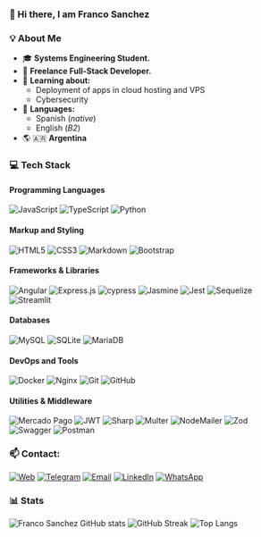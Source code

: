 ### 👋  Hi there, I am Franco Sanchez

### 💡  About Me
- 🎓  **Systems Engineering Student.**
- 🔭  **Freelance Full-Stack Developer.**
- 🚩  **Learning about:**
  - Deployment of apps in cloud hosting and VPS
  - Cybersecurity
- 💬  **Languages:**
  - Spanish \(_native_\)
  - English \(_B2_\)
- 🌎 🇦🇷  **Argentina** 

### 💻  Tech Stack
#### Programming Languages
![JavaScript](https://img.shields.io/badge/javascript-%23323330.svg?style=for-the-badge&logo=javascript&logoColor=%23F7DF1E)
![TypeScript](https://img.shields.io/badge/typescript-%23007ACC.svg?style=for-the-badge&logo=typescript&logoColor=white)
![Python](https://img.shields.io/badge/python-3670A0?style=for-the-badge&logo=python&logoColor=ffdd54)

#### Markup and Styling
![HTML5](https://img.shields.io/badge/html5-%23E34F26.svg?style=for-the-badge&logo=html5&logoColor=white)
![CSS3](https://img.shields.io/badge/css3-%231572B6.svg?style=for-the-badge&logo=css3&logoColor=white)
![Markdown](https://img.shields.io/badge/markdown-%23000000.svg?style=for-the-badge&logo=markdown&logoColor=white)
![Bootstrap](https://img.shields.io/badge/bootstrap-%238511FA.svg?style=for-the-badge&logo=bootstrap&logoColor=white)

#### Frameworks & Libraries
![Angular](https://img.shields.io/badge/angular-%23DD0031.svg?style=for-the-badge&logo=angular&logoColor=white)
![Express.js](https://img.shields.io/badge/express.js-%23404d59.svg?style=for-the-badge&logo=express&logoColor=%2361DAFB)
![cypress](https://img.shields.io/badge/-cypress-%23E5E5E5?style=for-the-badge&logo=cypress&logoColor=058a5e)
![Jasmine](https://img.shields.io/badge/-Jasmine-%238A4182?style=for-the-badge&logo=Jasmine&logoColor=white)
![Jest](https://img.shields.io/badge/-jest-%23C21325?style=for-the-badge&logo=jest&logoColor=white)
![Sequelize](https://img.shields.io/badge/Sequelize-52B0E7?style=for-the-badge&logo=Sequelize&logoColor=white)
![Streamlit](https://img.shields.io/badge/Streamlit-%23FE4B4B.svg?style=for-the-badge&logo=streamlit&logoColor=white)

#### Databases
![MySQL](https://img.shields.io/badge/mysql-4479A1.svg?style=for-the-badge&logo=mysql&logoColor=white)
![SQLite](https://img.shields.io/badge/sqlite-%2307405e.svg?style=for-the-badge&logo=sqlite&logoColor=white)
![MariaDB](https://img.shields.io/badge/MariaDB-003545?style=for-the-badge&logo=mariadb&logoColor=white)

#### DevOps and Tools
![Docker](https://img.shields.io/badge/docker-%230db7ed.svg?style=for-the-badge&logo=docker&logoColor=white)
![Nginx](https://img.shields.io/badge/nginx-%23009639.svg?style=for-the-badge&logo=nginx&logoColor=white)
![Git](https://img.shields.io/badge/git-%23F05033.svg?style=for-the-badge&logo=git&logoColor=white)
![GitHub](https://img.shields.io/badge/github-%23121011.svg?style=for-the-badge&logo=github&logoColor=white)

#### Utilities & Middleware
![Mercado Pago](https://img.shields.io/badge/mercado%20pago-%23009EE3?style=for-the-badge)
![JWT](https://img.shields.io/badge/JWT-black?style=for-the-badge&logo=JSON%20web%20tokens)
![Sharp](https://img.shields.io/badge/SHARP-%23009900?style=for-the-badge)
![Multer](https://img.shields.io/badge/MULTER-%2300AAE8?style=for-the-badge)
![NodeMailer](https://img.shields.io/badge/NODE-MAILER-%2329ABE2?style=for-the-badge&labelColor=%2322B573)
![Zod](https://img.shields.io/badge/ZOD-%23142641?style=for-the-badge)
![Swagger](https://img.shields.io/badge/-Swagger-%23Clojure?style=for-the-badge&logo=swagger&logoColor=white)
![Postman](https://img.shields.io/badge/Postman-FF6C37?style=for-the-badge&logo=postman&logoColor=white)

### 📫  Contact:
[![Web](https://img.shields.io/badge/WEB-eace61?style=for-the-badge)](https://francosanchez.com.ar/)
[![Telegram](https://img.shields.io/badge/Telegram-2CA5E0?style=for-the-badge&logo=telegram&logoColor=white)](https://t.me/fraancosan)
[![Email](https://img.shields.io/badge/EMAIL-ffffff?style=for-the-badge)](mailto:info@francosanchez.com.ar?subject=Asunto%20del%20correo&body=Contenido%20del%20mensaje)
[![LinkedIn](https://img.shields.io/badge/linkedin-%230077B5.svg?style=for-the-badge&logo=linkedin&logoColor=white)](https://www.linkedin.com/in/fraancosan/)
[![WhatsApp](https://img.shields.io/badge/WhatsApp-25D366?style=for-the-badge&logo=whatsapp&logoColor=white)](https://wa.me/+5493413166913)

### 📊  Stats
![Franco Sanchez GitHub stats](https://github-readme-stats.vercel.app/api?username=fraancosan&show_icons=true&show=&theme=vision-friendly-dark)
![GitHub Streak](https://streak-stats.demolab.com?user=fraancosan&theme=dark&hide_border=true)
![Top Langs](https://github-readme-stats.vercel.app/api/top-langs/?username=fraancosan&langs_count=8&layout=compact&theme=vision-friendly-dark)
